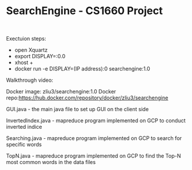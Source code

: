 # SearchEngine - CS1660 Project
&nbsp;

Exectuion steps:

- open Xquartz
- export DISPLAY=:0.0
- xhost +
- docker run -e DISPLAY=(IP address):0 searchengine:1.0

Walkthrough video:

Docker image: zliu3/searchengine:1.0
Docker repo:https://hub.docker.com/repository/docker/zliu3/searchengine

GUI.java - the main java file to set up GUI on the client side

InvertedIndex.java - mapreduce program implemented on GCP to conduct inverted indice

Searching.java - mapreduce program implemented on GCP to search for specific words

TopN.java - mapreduce program implemented on GCP to find the Top-N most common words in the data files




